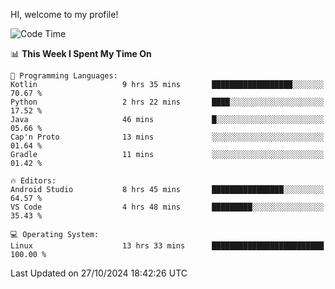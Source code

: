 HI, welcome to my profile!
<!--START_SECTION:waka-->
![Code Time](http://img.shields.io/badge/Code%20Time-1%2C933%20hrs%2050%20mins-blue)

📊 **This Week I Spent My Time On** 

```text
💬 Programming Languages: 
Kotlin                   9 hrs 35 mins       ██████████████████░░░░░░░   70.67 % 
Python                   2 hrs 22 mins       ████░░░░░░░░░░░░░░░░░░░░░   17.52 % 
Java                     46 mins             █░░░░░░░░░░░░░░░░░░░░░░░░   05.66 % 
Cap'n Proto              13 mins             ░░░░░░░░░░░░░░░░░░░░░░░░░   01.64 % 
Gradle                   11 mins             ░░░░░░░░░░░░░░░░░░░░░░░░░   01.42 % 

🔥 Editors: 
Android Studio           8 hrs 45 mins       ████████████████░░░░░░░░░   64.57 % 
VS Code                  4 hrs 48 mins       █████████░░░░░░░░░░░░░░░░   35.43 % 

💻 Operating System: 
Linux                    13 hrs 33 mins      █████████████████████████   100.00 % 
```


 Last Updated on 27/10/2024 18:42:26 UTC
<!--END_SECTION:waka-->
